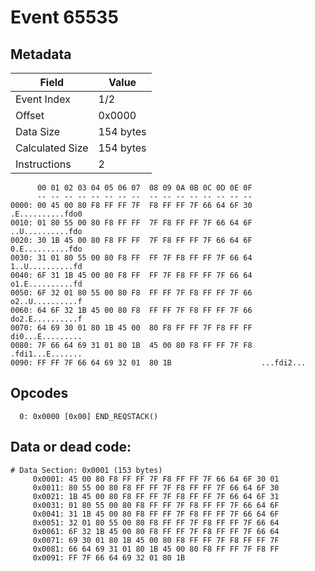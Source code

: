 # Event 65535

## Metadata

| Field           | Value     |
|-----------------|-----------|
| Event Index     | 1/2       |
| Offset          | 0x0000    |
| Data Size       | 154 bytes |
| Calculated Size | 154 bytes |
| Instructions    | 2         |

```
      00 01 02 03 04 05 06 07  08 09 0A 0B 0C 0D 0E 0F
      -- -- -- -- -- -- -- --  -- -- -- -- -- -- -- --
0000: 00 45 00 80 F8 FF FF 7F  F8 FF FF 7F 66 64 6F 30  .E..........fdo0
0010: 01 80 55 00 80 F8 FF FF  7F F8 FF FF 7F 66 64 6F  ..U..........fdo
0020: 30 1B 45 00 80 F8 FF FF  7F F8 FF FF 7F 66 64 6F  0.E..........fdo
0030: 31 01 80 55 00 80 F8 FF  FF 7F F8 FF FF 7F 66 64  1..U..........fd
0040: 6F 31 1B 45 00 80 F8 FF  FF 7F F8 FF FF 7F 66 64  o1.E..........fd
0050: 6F 32 01 80 55 00 80 F8  FF FF 7F F8 FF FF 7F 66  o2..U..........f
0060: 64 6F 32 1B 45 00 80 F8  FF FF 7F F8 FF FF 7F 66  do2.E..........f
0070: 64 69 30 01 80 1B 45 00  80 F8 FF FF 7F F8 FF FF  di0...E.........
0080: 7F 66 64 69 31 01 80 1B  45 00 80 F8 FF FF 7F F8  .fdi1...E.......
0090: FF FF 7F 66 64 69 32 01  80 1B                    ...fdi2...      
```

## Opcodes

```
  0: 0x0000 [0x00] END_REQSTACK()
```

## Data or dead code:

```
# Data Section: 0x0001 (153 bytes)
     0x0001: 45 00 80 F8 FF FF 7F F8 FF FF 7F 66 64 6F 30 01
     0x0011: 80 55 00 80 F8 FF FF 7F F8 FF FF 7F 66 64 6F 30
     0x0021: 1B 45 00 80 F8 FF FF 7F F8 FF FF 7F 66 64 6F 31
     0x0031: 01 80 55 00 80 F8 FF FF 7F F8 FF FF 7F 66 64 6F
     0x0041: 31 1B 45 00 80 F8 FF FF 7F F8 FF FF 7F 66 64 6F
     0x0051: 32 01 80 55 00 80 F8 FF FF 7F F8 FF FF 7F 66 64
     0x0061: 6F 32 1B 45 00 80 F8 FF FF 7F F8 FF FF 7F 66 64
     0x0071: 69 30 01 80 1B 45 00 80 F8 FF FF 7F F8 FF FF 7F
     0x0081: 66 64 69 31 01 80 1B 45 00 80 F8 FF FF 7F F8 FF
     0x0091: FF 7F 66 64 69 32 01 80 1B
```